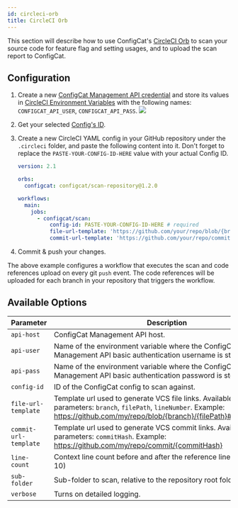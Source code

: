```yaml
---
id: circleci-orb
title: CircleCI Orb
---
```


This section will describe how to use ConfigCat's <a target="_blank" href="https://circleci.com/developer/orbs/orb/configcat/scan-repository">CircleCI Orb</a>
to scan your source code for feature flag and setting usages, and to upload the scan report to ConfigCat.

## Configuration
1. Create a new <a target="_blank" href="https://app.configcat.com/my-account/public-api-credentials">ConfigCat Management API credential</a> and store its values in <a target="_blank" href="https://circleci.com/docs/2.0/env-vars/#setting-an-environment-variable-in-a-project">CircleCI Environment Variables</a> with the following names: `CONFIGCAT_API_USER`, `CONFIGCAT_API_PASS`.
    <img class="bordered" src="/docs/assets/cli/scan/cco_secrets.png" />

2. Get your selected [Config's ID](/docs/advanced/code-references/overview#config-id).

3. Create a new CircleCI YAML config in your GitHub repository under the `.circleci` folder, and paste the following content into it. 
   Don't forget to replace the `PASTE-YOUR-CONFIG-ID-HERE` value with your actual Config ID.
    ```yaml
    version: 2.1

    orbs:
      configcat: configcat/scan-repository@1.2.0

    workflows:
      main:
        jobs:
          - configcat/scan:
              config-id: PASTE-YOUR-CONFIG-ID-HERE # required
              file-url-template: 'https://github.com/your/repo/blob/{branch}/{filePath}#L{lineNumber}' # optional, used to generate links to your repository
              commit-url-template: 'https://github.com/your/repo/commit/{commitHash}' # optional, used to generate links to your repository
    ```

4. Commit & push your changes.

The above example configures a workflow that executes the scan and code references upload on every git `push` event.
The code references will be uploaded for each branch in your repository that triggers the workflow. 

## Available Options

| Parameter             | Description                                                                | Required   | Default             |
| --------------------- | -------------------------------------------------------------------------- | ---------- | ------------------- |
| `api-host`            | ConfigCat Management API host.                                             | yes        | `api.configcat.com` |
| `api-user`            | Name of the environment variable where the ConfigCat Management API basic authentication username is stored.                                                                                              | yes        | CONFIGCAT_API_USER  |
| `api-pass`            | Name of the environment variable where the ConfigCat Management API basic authentication password is stored.                                                                                              | yes        | CONFIGCAT_API_PASS  |
| `config-id`           | ID of the ConfigCat config to scan against.                                | yes        |                     |
| `file-url-template`   | Template url used to generate VCS file links. Available template parameters: `branch`, `filePath`, `lineNumber`. Example: https://github.com/my/repo/blob/{branch}/{filePath}#L{lineNumber}                           | no         |                     |
| `commit-url-template` | Template url used to generate VCS commit links. Available template parameters: `commitHash`. Example: https://github.com/my/repo/commit/{commitHash}                                                               | no         |                     |
| `line-count`          | Context line count before and after the reference line. (min: 1, max: 10)  | no         | 5                   |
| `sub-folder`          | Sub-folder to scan, relative to the repository root folder.                | no         |                     |
| `verbose`             | Turns on detailed logging.                                                 | no         | false               |


